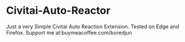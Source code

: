 # Civitai-Auto-Reactor
Just a very Simple Civitai Auto Reaction Extension. Tested on Edge and Firefox.
Support me at:buymeacoffee.com/boredjun
